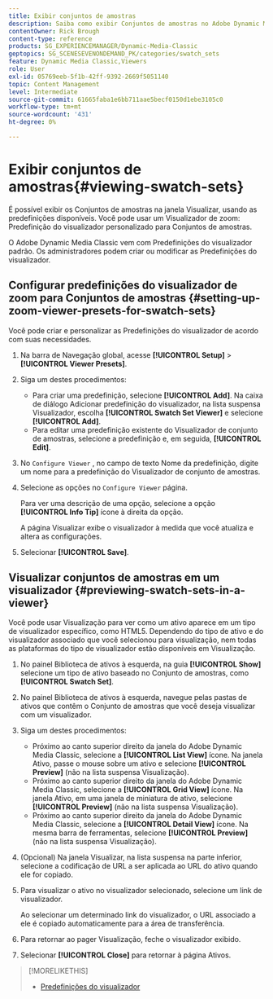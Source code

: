 ```yaml
---
title: Exibir conjuntos de amostras
description: Saiba como exibir Conjuntos de amostras no Adobe Dynamic Media Classic.
contentOwner: Rick Brough
content-type: reference
products: SG_EXPERIENCEMANAGER/Dynamic-Media-Classic
geptopics: SG_SCENESEVENONDEMAND_PK/categories/swatch_sets
feature: Dynamic Media Classic,Viewers
role: User
exl-id: 05769eeb-5f1b-42ff-9392-2669f5051140
topic: Content Management
level: Intermediate
source-git-commit: 61665faba1e6bb711aae5becf0150d1ebe3105c0
workflow-type: tm+mt
source-wordcount: '431'
ht-degree: 0%

---
```


# Exibir conjuntos de amostras{#viewing-swatch-sets}

É possível exibir os Conjuntos de amostras na janela Visualizar, usando as predefinições disponíveis. Você pode usar um Visualizador de zoom: Predefinição do visualizador personalizado para Conjuntos de amostras.

O Adobe Dynamic Media Classic vem com Predefinições do visualizador padrão. Os administradores podem criar ou modificar as Predefinições do visualizador.

## Configurar predefinições do visualizador de zoom para Conjuntos de amostras {#setting-up-zoom-viewer-presets-for-swatch-sets}

Você pode criar e personalizar as Predefinições do visualizador de acordo com suas necessidades.

1. Na barra de Navegação global, acesse **[!UICONTROL Setup]** > **[!UICONTROL Viewer Presets]**.
1. Siga um destes procedimentos:

   * Para criar uma predefinição, selecione **[!UICONTROL Add]**. Na caixa de diálogo Adicionar predefinição do visualizador, na lista suspensa Visualizador, escolha **[!UICONTROL Swatch Set Viewer]** e selecione **[!UICONTROL Add]**.
   * Para editar uma predefinição existente do Visualizador de conjunto de amostras, selecione a predefinição e, em seguida, **[!UICONTROL Edit]**.

1. No `Configure Viewer` , no campo de texto Nome da predefinição, digite um nome para a predefinição do Visualizador de conjunto de amostras.
1. Selecione as opções no `Configure Viewer` página.

   Para ver uma descrição de uma opção, selecione a opção **[!UICONTROL Info Tip]** ícone à direita da opção.

   A página Visualizar exibe o visualizador à medida que você atualiza e altera as configurações.

1. Selecionar **[!UICONTROL Save]**.

## Visualizar conjuntos de amostras em um visualizador {#previewing-swatch-sets-in-a-viewer}

Você pode usar Visualização para ver como um ativo aparece em um tipo de visualizador específico, como HTML5. Dependendo do tipo de ativo e do visualizador associado que você selecionou para visualização, nem todas as plataformas do tipo de visualizador estão disponíveis em Visualização.

1. No painel Biblioteca de ativos à esquerda, na guia **[!UICONTROL Show]** selecione um tipo de ativo baseado no Conjunto de amostras, como **[!UICONTROL Swatch Set]**.
1. No painel Biblioteca de ativos à esquerda, navegue pelas pastas de ativos que contêm o Conjunto de amostras que você deseja visualizar com um visualizador.
1. Siga um destes procedimentos:

   * Próximo ao canto superior direito da janela do Adobe Dynamic Media Classic, selecione a **[!UICONTROL List View]** ícone. Na janela Ativo, passe o mouse sobre um ativo e selecione **[!UICONTROL Preview]** (não na lista suspensa Visualização).
   * Próximo ao canto superior direito da janela do Adobe Dynamic Media Classic, selecione a **[!UICONTROL Grid View]** ícone. Na janela Ativo, em uma janela de miniatura de ativo, selecione **[!UICONTROL Preview]** (não na lista suspensa Visualização).
   * Próximo ao canto superior direito da janela do Adobe Dynamic Media Classic, selecione a **[!UICONTROL Detail View]** ícone. Na mesma barra de ferramentas, selecione **[!UICONTROL Preview]** (não na lista suspensa Visualização).

1. (Opcional) Na janela Visualizar, na lista suspensa na parte inferior, selecione a codificação de URL a ser aplicada ao URL do ativo quando ele for copiado.
1. Para visualizar o ativo no visualizador selecionado, selecione um link de visualizador.

   Ao selecionar um determinado link do visualizador, o URL associado a ele é copiado automaticamente para a área de transferência.

1. Para retornar ao pager Visualização, feche o visualizador exibido.
1. Selecionar **[!UICONTROL Close]** para retornar à página Ativos.

>[!MORELIKETHIS]
>
>* [Predefinições do visualizador](application-setup.md#viewer_presets)
